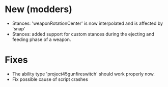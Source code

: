 # New (modders)
- Stances: 'weaponRotationCenter' is now interpolated and is affected by 'snap'
- Stances: added support for custom stances during the ejecting and feeding phase of a weapon.

# Fixes
- The ability type 'project45gunfireswitch' should work properly now.
- Fix possible cause of script crashes